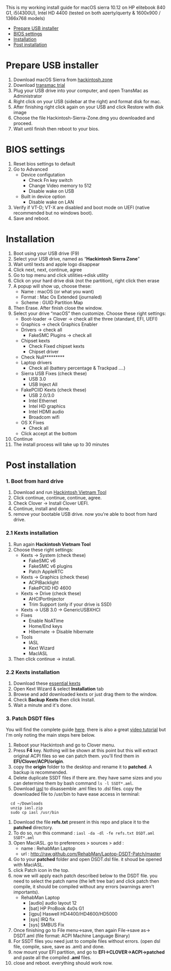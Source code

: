 This is my working install guide for macOS sierra 10.12 on HP elitebook 840 G1, i5(4300U), Intel HD 4400 (tested on both azerty/querty & 1600x900 / 1366x768 models)

* [Prepare USB installer](#prepare-usb-installer)
* [BIOS settings](#bios-settings)
* [Installation](#installation)
* [Post installation](#post-installation)

# Prepare USB installer
1. Download macOS Sierra from [hackintosh.zone](https://www.hackintosh.zone/file/1008-hackintosh-sierra/)
1. Download [transmac trial](https://www.hackintosh.zone/file/1020-transmac-for-sierra/)
1. Plug your USB drive into your computer, and open TransMac as Administrator
1. Right click on your USB (sidebar at the right) and format disk for mac.
1. After finishing right click again on your USB and click Restore with disk image
1. Choose the file Hackintosh-Sierra-Zone.dmg you downloaded and proceed.
1. Wait until finish then reboot to your bios.

# BIOS settings
1. Reset bios settings to default
1. Go to Advanced
    * Device configutation
        * Check Fn key switch
        * Change Video memory to 512
        * Disable wake on USB
    * Built in device option
        * Disable wake on LAN
1. Verify if VT-D; VT-X are disabled and boot mode on UEFI (native recommended but no windows boot).
1. Save and reboot.

# Installation
1. Boot using your USB drive (F9)
1. Select your USB drive, named as “**Hackintosh Sierra Zone**”
1. Wait until texts and apple logo disappear
1. Click next, next, continue, agree
1. Go to top menu and click utilities->disk utility
1. Click on your hard drive disk (not the partition), right click then erase
1. A popup will show up, choose these:
    * Name : macOS (or what you want)
    * Format : Mac Os Extended (journaled)
    * Scheme : GUID Partition Map
1. Then Erase. After finish close the window.
1. Select your drive “macOS” then customize. Choose these right settings:
    * Boot-loader -> Clover -> check all the three (standard, EFI, UEFI)
    * Graphics -> check Graphics Enabler
    * Drivers -> check all 
        * FakeSMC Plugins -> check all
    * Chipset kexts
        * Check Fixed chipset kexts
        * Chipset driver
    * Check Null*********
    * Laptop drivers
        * Check all (battery percentage & Trackpad ….)
    * Sierra USB Fixes (check these)
        * USB 3.0
        * USB Inject All
    * FakePCIID Kexts (check these)
        * USB 2.0/3.0
        * Intel Ethernet
        * Intel HD graphics
        * Intel HDMI audio
        * Broadcom wifi
    * OS X Fixes
        * Check all
    * Click accept at the bottom
1. Continue
1. The install process will take up to 30 minutes

# Post installation
### 1. Boot from hard drive
1. Download and run [Hackintosh Vietnam Tool](https://drive.google.com/open?id=16ezQQVHtwdbxBkb3B8OtIbNKLLiNizGA) 
1. Click continue, continue, continue, agree.
1. Check Clover -> Install Clover UEFI.
1. Continue, install and done.
1. remove your bootable USB drive. now you're able to boot from hard drive.

### 2.1 Kexts installation
1. Run again **Hackintosh Vietnam Tool** 
1. Choose these right settings:
    * Kexts -> System (check these)
        * FakeSMC v6
        * FakeSMC v6 plugins
        * Patch AppleRTC
    * Kexts -> Graphics (check these)
        * ACPIBacklight
        * FakePCIID HD 4600
    * Kexts -> Drive (check these)
        * AHCIPortInjector
        * Trim Support (only if your drive is SSD)
    * Kexts -> USB 3.0 -> GenericUSBXHCI
    * Fixes
        * Enable NoATime
        * Home/End keys
        * Hibernate -> Disable hibernate
    * Tools
        * IASL
        * Kext Wizard
        * MacIASL
1. Then click continue -> install.

### 2.2 Kexts installation
1. Download these [essential kexts](https://drive.google.com/open?id=1J8kTbd6FmRWq_hR-TRmTE-QFJHpXtDtR)
1. Open Kext Wizard & select **Installation** tab
1. Browse and add downloaded kexts or just drag them to the window.
1. Check **Backup Kexts** then click Install.
1. Wait a minute and it's done.

### 3. Patch DSDT files
You will find the complete guide [here](https://www.tonymacx86.com/threads/guide-patching-laptop-dsdt-ssdts.152573/). there is also a great [video tutorial](https://www.youtube.com/watch?v=dgDaTr1pNaQ) but I'm only noting the main steps here below.
1. Reboot your Hackintosh and go to Clover menu.
1. Press **F4** key. Nothing will be shown at this point but this will extract original ACPI files so we can patch them. you'll find them in **EFI/Clover/ACPI/origin**.
1. copy the **origin** folder to the desktop and rename it to **patched**. A backup is recommended.
1. Delete duplicate SSDT files if there are. they have same sizes and you can determine them by bash command `ls -l SSDT*.aml`.
1. Download [iasl](http://raw.github.com/RehabMan/Laptop-DSDT-Patch/master) to disassemble .aml files to .dsl files. copy the downloaded file to /usr/bin to have ease access in terminal: 
```
  cd ~/Downloads
  unzip iasl.zip
  sudo cp iasl /usr/bin
```
1. Download the file **refs.txt** present in this repo and place it to the **patched** directory.
1. To do so, run this command : `iasl -da -dl -fe refs.txt DSDT.aml SSDT*.aml`
1. Open MaciASL. go to preferences > sources > add :
    * name : RehabMan Laptop
    * url : http://raw.github.com/RehabMan/Laptop-DSDT-Patch/master
4. Go to your **patched** folder and open DSDT.dsl file. it shoud be opened with MaciASL.
4. click Patch icon in the top.
4. now we will apply each patch described below to the DSDT file. you need to select the patch name (the left tree bar) and click patch then compile, it should be compiled without any errors (warnings aren't importants).
    * RehabMan Laptop
        * [audio] audio layout 12
        * [bat] HP ProBook 4x0s G1
        * [igpu] Haswell HD4400/HD4600/HD5000
        * [sys] IRQ fix
        * [sys] SMBUS Fix
4. Once finishing go to File menu->save, then again File->save as-> DSDT.aml (file format: ACPI Machine Language Binary)
4. For SSDT files you need just to compile files without errors. (open dsl file, compile, save, save as .aml) and done.
4. now mount your EFI partition, and go to **EFI->CLOVER->ACPI->patched** and paste all the compiled **.aml** files.
4. close and reboot. everything should work now.

